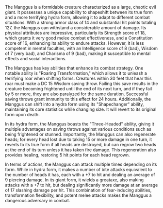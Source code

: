 The Manggus is a formidable creature characterized as a large, chaotic evil giant. It possesses a unique capability to shapeshift between its true form and a more terrifying hydra form, allowing it to adapt to different combat situations. With a strong armor class of 14 and substantial hit points totaling 127, the Manggus can withstand a considerable amount of damage. Its physical attributes are impressive, particularly its Strength score of 18, which grants it very good melee combat effectiveness, and a Constitution score of 16, enhancing its ability to endure attacks. However, it is less competent in mental faculties, with an Intelligence score of 8 (bad), Wisdom of 7 (very bad), and Charisma of 9 (bad), making it susceptible to mental effects and social interactions.

The Manggus has key abilities that enhance its combat strategy. One notable ability is "Roaring Transformation," which allows it to unleash a terrifying roar when shifting forms. Creatures within 30 feet that hear this roar must make a DC 15 Wisdom saving throw. Failing this save results in the creature becoming frightened until the end of its next turn, and if they fail by 5 or more, they are also paralyzed for the same duration. Successful saving throws grant immunity to this effect for 24 hours. Additionally, the Manggus can shift into a hydra form using its "Shapechanger" ability, maintaining its core statistics while changing size. It will revert to its original form upon death.

In its hydra form, the Manggus boasts the "Three-Headed" ability, giving it multiple advantages on saving throws against various conditions such as being frightened or stunned. Importantly, the Manggus can also regenerate heads; for every head lost due to taking 15 or more damage in one turn, it reverts to its true form if all heads are destroyed, but can regrow two heads at the end of its turn unless it has taken fire damage. This regeneration also provides healing, restoring 5 hit points for each head regrown.

In terms of actions, the Manggus can attack multiple times depending on its form. While in hydra form, it makes a number of bite attacks equivalent to the number of heads it has, each with a +7 to hit and dealing an average of 9 piercing damage. In its giant form, it wields a greataxe, also making attacks with a +7 to hit, but dealing significantly more damage at an average of 17 slashing damage per hit. This combination of fear-inducing abilities, transformation flexibility, and potent melee attacks makes the Manggus a dangerous adversary in combat.